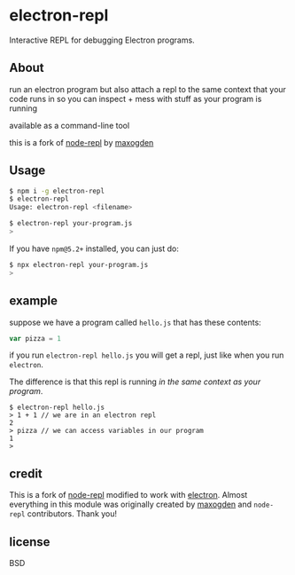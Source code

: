 # electron-repl

Interactive REPL for debugging Electron programs.

## About

run an electron program but also attach a repl to the same context that your code runs in so you can inspect + mess with stuff as your program is running

available as a command-line tool

this is a fork of [node-repl](https://github.com/maxogden/node-repl) by [maxogden](https://github.com/maxogden)


## Usage

```sh
$ npm i -g electron-repl
$ electron-repl
Usage: electron-repl <filename>

$ electron-repl your-program.js
>
```

If you have `npm@5.2+` installed, you can just do:

```sh
$ npx electron-repl your-program.js
>
```

## example

suppose we have a program called `hello.js` that has these contents:

```js
var pizza = 1
```

if you run `electron-repl hello.js` you will get a repl, just like when you run `electron`.

The difference is that this repl is running *in the same context as your program*.

```
$ electron-repl hello.js
> 1 + 1 // we are in an electron repl
2
> pizza // we can access variables in our program
1
>
```

## credit

This is a fork of [node-repl](https://github.com/maxogden/node-repl) modified to work with [electron](https://github.com/electron/electron). Almost everything in this module was originally created by [maxogden](https://github.com/maxogden) and `node-repl` contributors. Thank you!

## license

BSD
